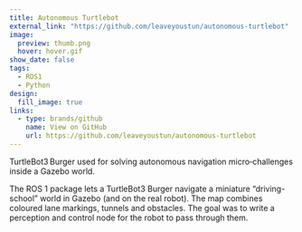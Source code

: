 ```yaml
---
title: Autonomous Turtlebot
external_link: "https://github.com/leaveyoustun/autonomous-turtlebot"
image:
  preview: thumb.png
  hover: hover.gif
show_date: false
tags:
  - ROS1
  - Python
design:
  fill_image: true
links:
  - type: brands/github
    name: View on GitHub
    url: https://github.com/leaveyoustun/autonomous-turtlebot
---
```


TurtleBot3 Burger used for solving autonomous navigation micro‑challenges inside a Gazebo world.

<!--more-->
The ROS 1 package lets a TurtleBot3 Burger navigate a miniature “driving-school” world in Gazebo (and on the real robot). The map combines coloured lane markings, tunnels and obstacles. The goal was to write a perception and control node for the robot to pass through them.
